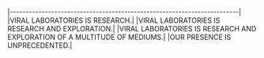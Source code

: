 |------------------------------------------------------------------------|
|VIRAL LABORATORIES IS RESEARCH.|
|VIRAL LABORATORIES IS RESEARCH AND EXPLORATION.|
|VIRAL LABORATORIES IS RESEARCH AND EXPLORATION OF A MULTITUDE OF MEDIUMS.|
|OUR PRESENCE IS UNPRECEDENTED.|
